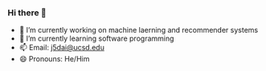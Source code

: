 ### Hi there 👋

- 🔭 I’m currently working on machine laerning and recommender systems
- 🌱 I’m currently learning software programming
- 📫 Email: j5dai@ucsd.edu
- 😄 Pronouns: He/Him
